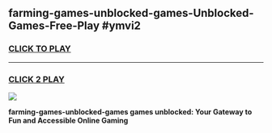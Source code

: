 
## farming-games-unblocked-games-Unblocked-Games-Free-Play #ymvi2
<h3>
<a href="https://us.freeplayer.one?title=farming-games-unblocked-games&ref=9M">CLICK TO PLAY</a></h3>
<hr>

<h3>
<a href="https://us.freeplayer.one?title=farming-games-unblocked-games&ref=9M">CLICK 2 PLAY</a>
  
</h3>

<a href="https://us.freeplayer.one?title=farming-games-unblocked-games&ref=9M"><img src="https://clearcache.store/games.png"></a>


**farming-games-unblocked-games games unblocked: Your Gateway to Fun and Accessible Online Gaming**
